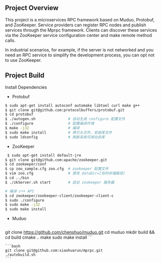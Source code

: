 ## Project Overview

This project is a microservices RPC framework based on Muduo, Protobuf, and ZooKeeper. 
Service providers can register RPC nodes and publish services through the Mprpc framework.
Clients can discover these services via the ZooKeeper service configuration center and make remote method calls.

In industrial scenarios, for example, if the server is not networked and you need an RPC service to simplify the development process, 
you can opt not to use ZooKeeper.

## Project Build

Install Dependencies

- Protobuf
```bash
$ sudo apt-get install autoconf automake libtool curl make g++
$ git clone git@github.com:protocolbuffers/protobuf.git
$ cd protobuf
$ ./autogen.sh               # 自动生成 configure 配置文件
$ ./configure                # 配置编译环境
$ make -j32                  # 编译
$ sudo make install     	 # 拷贝头文件，安装库文件
$ sudo ldconfig              # 刷新系统可用动态库
```
- ZooKeeper
```bash
 $ sudo apt-get install default-jre
$ git clone git@github.com:apache/zookeeper.git
$ cd zookeeper/conf
$ cp zoo_sample.cfg zoo.cfg  # zookeeper 配置文件
$ vim zoo.cfg                # 更改 dataDir=[你的存储路径]
$ cd ../bin
$ ./zkServer.sh start        # 启动 zookeeper 服务器

# 编译 c++ API
$ cd zookeeper/zookeeper-client/zookeeper-client-c
$ sudo ./configure
$ sudo make -j32
$ sudo make install
```
- Muduo
   ```bash
git clone https://github.com/chenshuo/muduo.git
cd muduo
mkdir build && cd build
cmake ..
make
sudo make install
    ```

    ```bash
    git clone git@github.com:xiaohuarun/mprpc.git
    ./autobuild.sh
    ```


